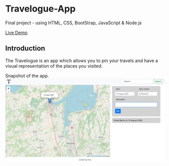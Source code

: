 # Travelogue-App

Final project - using HTML, CSS, BootStrap, JavaScript & Node.js

[Live Demo](https://www.google.com)

## Introduction
The Travelogue is an app which allows you to pin your travels and have a visual representation of the places you visited.

Snapshot of the app.
![alt tag](https://github.com/elza-s/Travelogue-App/blob/main/public/img/Screen%20Shot%20-1.png)


